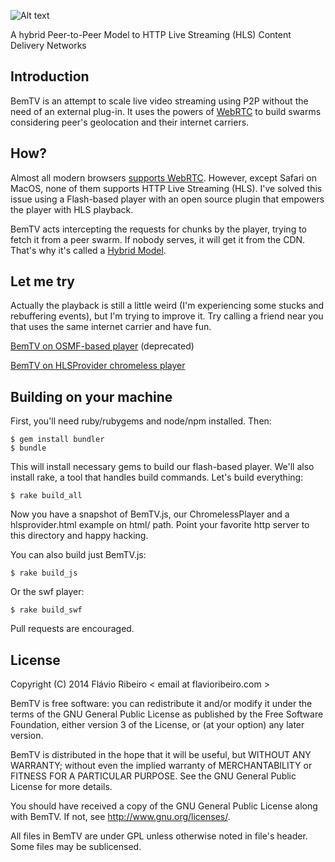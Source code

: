 ![Alt text](http://bem.tv/static/bemtvgithub.png)

A hybrid Peer-to-Peer Model to HTTP Live Streaming (HLS) Content Delivery Networks


## Introduction

BemTV is an attempt to scale live video streaming using P2P without the need of an external plug-in. It uses the powers of [WebRTC](http://www.webrtc.org/) to build swarms considering peer's geolocation and their internet carriers.

## How?

Almost all modern browsers [supports WebRTC](http://iswebrtcreadyyet.com/). However, except Safari on MacOS, none of them supports HTTP Live Streaming (HLS). I've solved this issue using a Flash-based player with an open source plugin that empowers the player with HLS playback.

BemTV acts intercepting the requests for chunks by the player, trying to fetch it from a peer swarm. If nobody serves, it will get it from the CDN. That's why it's called a [Hybrid Model](http://en.wikipedia.org/wiki/Peer-to-peer#Hybrid_models).

## Let me try
Actually the playback is still a little weird (I'm experiencing some stucks and rebuffering events), but I'm trying to improve it. Try calling a friend near you that uses the same internet carrier and have fun.

[BemTV on OSMF-based player](http://bem.tv/player.html) (deprecated)

[BemTV on HLSProvider chromeless player](http://bem.tv/hlsprovider.html)

## Building on your machine

First, you'll need ruby/rubygems and node/npm installed. Then:

```
$ gem install bundler
$ bundle
```

This will install necessary gems to build our flash-based player. We'll also install rake, a tool that handles build commands. Let's build everything:

```
$ rake build_all
```

Now you have a snapshot of BemTV.js, our ChromelessPlayer and a hlsprovider.html example on html/ path. Point your favorite http server to this directory and happy hacking.

You can also build just BemTV.js:

```
$ rake build_js
```

Or the swf player:

```
$ rake build_swf
```

Pull requests are encouraged.

## License

Copyright (C) 2014 Flávio Ribeiro < email at flavioribeiro.com >

BemTV is free software: you can redistribute it and/or modify it under the terms of the GNU General Public License as published by the Free Software Foundation, either version 3 of the License, or (at your option) any later version.

BemTV is distributed in the hope that it will be useful, but WITHOUT ANY WARRANTY; without even the implied warranty of MERCHANTABILITY or FITNESS FOR A PARTICULAR PURPOSE. See the GNU General Public License for more details.

You should have received a copy of the GNU General Public License along with BemTV. If not, see http://www.gnu.org/licenses/.

All files in BemTV are under GPL unless otherwise noted in file's header. Some files may be sublicensed.


